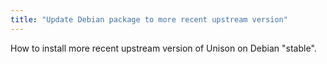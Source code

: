 ```yaml
---
title: "Update Debian package to more recent upstream version"
---
```


How to install more recent upstream version of Unison on Debian "stable".